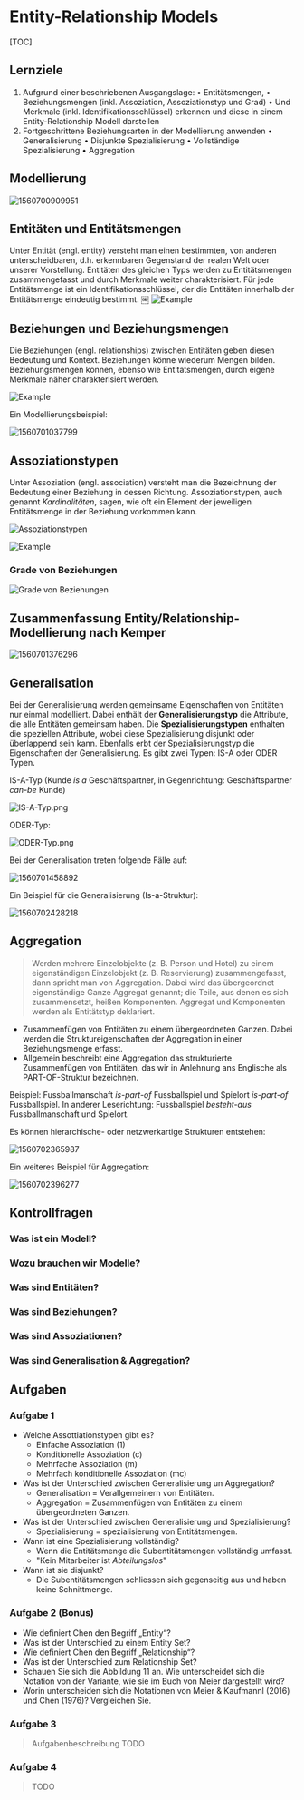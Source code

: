 # Entity-Relationship Models

[TOC]

## Lernziele

1. Aufgrund einer beschriebenen Ausgangslage:
  • Entitätsmengen,
  • Beziehungsmengen (inkl. Assoziation, Assoziationstyp und Grad)
  • Und Merkmale (inkl. Identifikationsschlüssel) erkennen und diese in einem Entity-Relationship Modell darstellen
2. Fortgeschrittene Beziehungsarten in der Modellierung anwenden
  • Generalisierung
  • Disjunkte Spezialisierung
  • Vollständige Spezialisierung
  • Aggregation

## Modellierung

![1560700909951](./assets/1560700909951.png)



## Entitäten und Entitätsmengen

Unter Entität \(engl. entity\) versteht man einen bestimmten, von anderen unterscheidbaren, d.h. erkennbaren Gegenstand der realen Welt oder unserer Vorstellung. Entitäten des gleichen Typs werden zu Entitätsmengen zusammengefasst und durch Merkmale weiter charakterisiert. Für jede Entitätsmenge ist ein Identifikationsschlüssel, der die Entitäten innerhalb der Entitätsmenge eindeutig bestimmt. ￼ ![Example](../.gitbook/assets/entities_entity-sets_example.png)

## Beziehungen und Beziehungsmengen

Die Beziehungen \(engl. relationships\) zwischen Entitäten geben diesen Bedeutung und Kontext. Beziehungen könne wiederum Mengen bilden. Beziehungsmengen können, ebenso wie Entitätsmengen, durch eigene Merkmale näher charakterisiert werden.

![Example](../.gitbook/assets/relationship_relationship-sets_example.png)

Ein Modellierungsbeispiel:

![1560701037799](./assets/1560701037799.png)

## Assoziationstypen

Unter Assoziation \(engl. association\) versteht man die Bezeichnung der Bedeutung einer Beziehung in dessen Richtung. Assoziationstypen, auch genannt *Kardinalitäten*, sagen, wie oft ein Element der jeweiligen Entitätsmenge in der Beziehung vorkommen kann.

![Assoziationstypen](../.gitbook/assets/assoziationstypen.png)

![Example](../.gitbook/assets/assoziationstypen_example.png)

### Grade von Beziehungen

![Grade von Beziehungen](../.gitbook/assets/relationship_degrees.png)

## Zusammenfassung Entity/Relationship-Modellierung nach Kemper

![1560701376296](./assets/1560701376296.png)



## Generalisation

Bei der Generalisierung werden gemeinsame Eigenschaften von Entitäten nur einmal modelliert. Dabei enthält der **Generalisierungstyp** die Attribute, die alle Entitäten gemeinsam haben. Die **Spezialisierungstypen** enthalten die speziellen Attribute, wobei diese Spezialisierung disjunkt oder überlappend sein kann. Ebenfalls erbt der Spezialisierungstyp die Eigenschaften der Generalisierung. Es gibt zwei Typen: IS-A oder ODER Typen.

IS-A-Typ (Kunde *is a* Geschäftspartner, in Gegenrichtung: Geschäftspartner *can-be* Kunde)

![IS-A-Typ.png](./assets/IS-A-Typ.png)

ODER-Typ:

![ODER-Typ.png](./assets/ODER-Typ.png)



Bei der Generalisation treten folgende Fälle auf:

![1560701458892](./assets/1560701458892.png)

Ein Beispiel für die Generalisierung (Is-a-Struktur):

![1560702428218](./assets/1560702428218.png)

## Aggregation

> Werden mehrere Einzelobjekte (z. B. Person und Hotel) zu einem eigenständigen Einzelobjekt (z. B. Reservierung) zusammengefasst, dann spricht man von Aggregation. Dabei wird das übergeordnet eigenständige Ganze Aggregat genannt; die Teile, aus denen es sich zusammensetzt, heißen Komponenten. Aggregat und Komponenten werden als Entitätstyp deklariert.

* Zusammenfügen von Entitäten zu einem übergeordneten Ganzen. Dabei werden die Struktureigenschaften der Aggregation in einer Beziehungsmenge erfasst. 
* Allgemein beschreibt eine Aggregation das strukturierte Zusammenfügen von Entitäten, das wir in  Anlehnung ans Englische als PART-OF-Struktur bezeichnen.

Beispiel: Fussballmanschaft *is-part-of* Fussballspiel und Spielort *is-part-of* Fussballspiel. In anderer Leserichtung: Fussballspiel *besteht-aus* Fussballmanschaft und Spielort.

Es können hierarchische- oder netzwerkartige Strukturen entstehen:

![1560702365987](./assets/1560702365987.png)

Ein weiteres Beispiel für Aggregation:

![1560702396277](./assets/1560702396277.png)

## Kontrollfragen

### Was ist ein Modell?

### Wozu brauchen wir Modelle?

### Was sind Entitäten?

### Was sind Beziehungen?

### Was sind Assoziationen?

### Was sind Generalisation & Aggregation?

## Aufgaben

### Aufgabe 1

- Welche Assottiationstypen gibt es?
  - Einfache Assoziation \(1\)
  - Konditionelle Assoziation \(c\)
  - Mehrfache Assoziation \(m\)
  - Mehrfach konditionelle Assoziation \(mc\)
- Was ist der Unterschied zwischen Generalisierung un Aggregation?
  - Generalisation = Verallgemeinern von Entitäten.
  - Aggregation = Zusammenfügen von Entitäten zu einem übergeordneten Ganzen.
- Was ist der Unterschied zwischen Generalisierung und Spezialisierung?
  - Spezialisierung = spezialisierung von Entitätsmengen.
- Wann ist eine Spezialisierung vollständig?
  - Wenn die Entitätsmenge die Subentitätsmengen vollständig umfasst.
  - "Kein Mitarbeiter ist _Abteilungslos_"
- Wann ist sie disjunkt?
  - Die Subentitätsmengen schliessen sich gegenseitig aus und haben keine Schnittmenge.

### Aufgabe 2 \(Bonus\)

- Wie definiert Chen den Begriff „Entity“?
- Was ist der Unterschied zu einem Entity Set?
- Wie definiert Chen den Begriff „Relationship“?
- Was ist der Unterschied zum Relationship Set?
- Schauen Sie sich die Abbildung 11 an. Wie unterscheidet sich die Notation von der Variante, wie sie    im Buch von Meier dargestellt wird?
- Worin unterscheiden sich die Notationen von Meier & Kaufmannl \(2016\) und Chen \(1976\)? Vergleichen Sie.

### Aufgabe 3

> Aufgabenbeschreibung TODO

### Aufgabe 4

> TODO